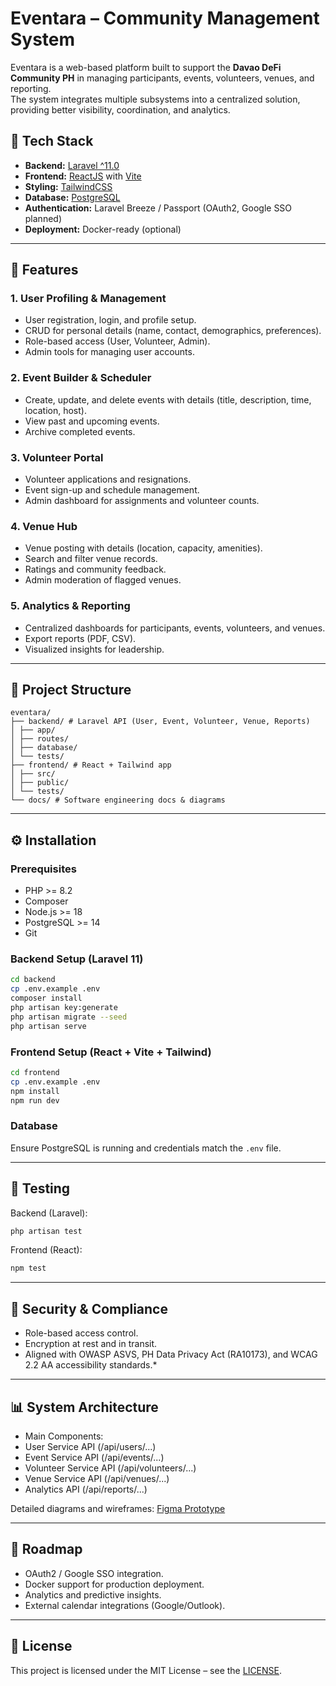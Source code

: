 # Eventara – Community Management System  

Eventara is a web-based platform built to support the **Davao DeFi Community PH** in managing participants, events, volunteers, venues, and reporting.  
The system integrates multiple subsystems into a centralized solution, providing better visibility, coordination, and analytics.  

## 🚀 Tech Stack  
- **Backend:** [Laravel ^11.0](https://laravel.com/)  
- **Frontend:** [ReactJS](https://react.dev/) with [Vite](https://vitejs.dev/)  
- **Styling:** [TailwindCSS](https://tailwindcss.com/)  
- **Database:** [PostgreSQL](https://www.postgresql.org/)  
- **Authentication:** Laravel Breeze / Passport (OAuth2, Google SSO planned)  
- **Deployment:** Docker-ready (optional)  

---

## 📌 Features  

### 1. User Profiling & Management  
- User registration, login, and profile setup.  
- CRUD for personal details (name, contact, demographics, preferences).  
- Role-based access (User, Volunteer, Admin).  
- Admin tools for managing user accounts.  

### 2. Event Builder & Scheduler  
- Create, update, and delete events with details (title, description, time, location, host).  
- View past and upcoming events.  
- Archive completed events.  

### 3. Volunteer Portal  
- Volunteer applications and resignations.  
- Event sign-up and schedule management.  
- Admin dashboard for assignments and volunteer counts.  

### 4. Venue Hub  
- Venue posting with details (location, capacity, amenities).  
- Search and filter venue records.  
- Ratings and community feedback.  
- Admin moderation of flagged venues.  

### 5. Analytics & Reporting  
- Centralized dashboards for participants, events, volunteers, and venues.  
- Export reports (PDF, CSV).  
- Visualized insights for leadership.  

---

## 📂 Project Structure  
```arduino
eventara/
├── backend/ # Laravel API (User, Event, Volunteer, Venue, Reports)
│ ├── app/
│ ├── routes/
│ ├── database/
│ └── tests/
├── frontend/ # React + Tailwind app
│ ├── src/
│ ├── public/
│ └── tests/
└── docs/ # Software engineering docs & diagrams
```

---

## ⚙️ Installation  

### Prerequisites  
- PHP >= 8.2  
- Composer  
- Node.js >= 18  
- PostgreSQL >= 14  
- Git  

### Backend Setup (Laravel 11)  
```bash
cd backend
cp .env.example .env
composer install
php artisan key:generate
php artisan migrate --seed
php artisan serve
```

### Frontend Setup (React + Vite + Tailwind)
```bash
cd frontend
cp .env.example .env
npm install
npm run dev
```

### Database
Ensure PostgreSQL is running and credentials match the ```.env``` file.

---

## 🧪 Testing
Backend (Laravel):
```bash
php artisan test
```

Frontend (React):
```bash
npm test
```
---

## 🔐 Security & Compliance
- Role-based access control.
- Encryption at rest and in transit.
- Aligned with OWASP ASVS, PH Data Privacy Act (RA10173), and WCAG 2.2 AA accessibility standards.*

---

## 📊 System Architecture
- Main Components:
- User Service API (/api/users/...)
- Event Service API (/api/events/...)
- Volunteer Service API (/api/volunteers/...)
- Venue Service API (/api/venues/...)
- Analytics API (/api/reports/...)

Detailed diagrams and wireframes: [Figma Prototype](https://www.figma.com/design/f2la4VgBAupu5Mhx7Sb0s0/Eventara--Prototype?node-id=0-1&t=VQsFG62RElUR6Ys3-1)

---

## 📅 Roadmap
- OAuth2 / Google SSO integration.
- Docker support for production deployment.
- Analytics and predictive insights.
- External calendar integrations (Google/Outlook).

---

## 📜 License
This project is licensed under the MIT License – see the [LICENSE](https://mit-license.org/).